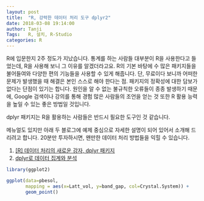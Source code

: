 ```yaml
---
layout: post
title:  "R, 강력한 데이터 처리 도구 dplyr2"
date: 2018-03-08 19:14:00
author: Tanji
Tags:   R, 설치, R-Studio
categories: R
---
```



R에 입문한지 2주 정도가 지났습니다. 통계를 하는 사람들 대부분이 R을 사용한다고 들었는데, R을 사용해 보니 그 이유를 알겠더라고요. R의 기본 바탕에 수 많은 패키지들을 불어들여와 다양한 편의 기능들을 사용할 수 있게 해줍니다. 단, 무료이다 보니까 어떠한 문제가 발생했을 때 해결은 본인 스스로 해야 한다는 점. 패키지의 정확성에 대한 담보가 없다는 단점이 있기는 합니다. 원인을 알 수 없는 불규칙한 오류들이 종종 발생하기 때문에, Google 검색이나 강의를 통해 경험 많은 사람들의 조언을 얻는 것 또한 R 활용 능력을 높일 수 있는 좋은 방법일 것입니다.

dplyr 패키지는 R을 활용하는 사람들은 반드시 필요한 도구인 것 같습니다.

메뉴얼도 있지만 아래 두 블로그에 예제 중심으로 자세한 설명이 되어 있어서 소개해 드리려고 합니다. 20분만 투자하시면, 왠만한 데이터 처리 방법들을 익힐 수 있습니다.

1. [[R] 데이터 처리의 새로운 강자, dplyr 패키지](https://wsyang.com/2014/02/introduction-to-dplyr/)
1. [dplyr로 데이터 집계와 분석](https://statkclee.github.io/R-ecology-lesson/kr/04-dplyr.html)



```R
library(ggplot2)
```

```R
ggplot(data=pbesol,
       mapping = aes(x=Latt_vol, y=band_gap, col=Crystal.System)) +
       geom_point()
```
